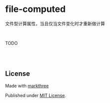 # file-computed

文件型计算属性，当且仅当文件变化时才重新做计算

<br />

TODO

<br />
<br />

## License

Made with [markthree](https://github.com/markthree)

Published under [MIT License](./LICENSE).


<br />